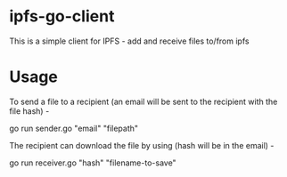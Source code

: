 # ipfs-go-client
This is a simple client for IPFS - add and receive files to/from ipfs


# Usage 

To send a file to a recipient (an email will be sent to the recipient with the file hash) - 

go run sender.go "email" "filepath"


The recipient can download the file by using (hash will be in the email) - 

go run receiver.go "hash" "filename-to-save"
